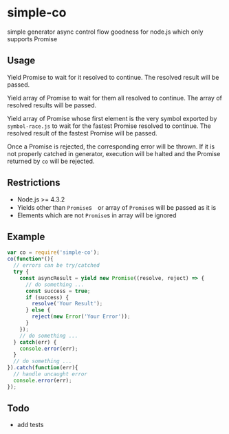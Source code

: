 # simple-co

simple generator async control flow goodness for node.js
which only supports Promise

## Usage

Yield Promise to wait for it resolved to continue. The resolved result will be passed.

Yield array of Promise to wait for them all resolved to continue. The array of resolved results will be passed.

Yield array of Promise whose first element is the very symbol exported by `symbol-race.js` to wait for the fastest Promise resolved to continue. The resolved result of the fastest Promise will be passed.

Once a Promise is rejected, the corresponding error will be thrown. If it is not properly catched in generator, execution will be halted and the Promise returned by `co` will be rejected.

## Restrictions

* Node.js >= 4.3.2
* Yields other than `Promise`s　or array of `Promise`s will be passed as it is
* Elements which are not `Promise`s in array will be ignored

## Example

```javascript
var co = require('simple-co');
co(function*(){
  // errors can be try/catched
  try {
    const asyncResult = yield new Promise((resolve, reject) => {
      // do something ...
      const success = true;
      if (success) {
        resolve('Your Result');
      } else {
        reject(new Error('Your Error'));
      }
    });
    // do something ...
  } catch(err) {
    console.error(err);
  }
  // do something ...
}).catch(function(err){
  // handle uncaught error
  console.error(err);
});
```

## Todo

* add tests